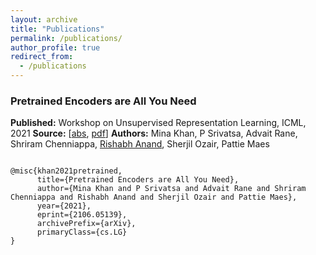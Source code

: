 ```yaml
---
layout: archive
title: "Publications"
permalink: /publications/
author_profile: true
redirect_from:
  - /publications
---
```


### Pretrained Encoders are All You Need
**Published:** Workshop on Unsupervised Representation Learning, ICML, 2021
**Source:** [[abs](https://arxiv.org/abs/2106.05139), [pdf](https://arxiv.org/pdf/2106.05139)]
**Authors:** Mina Khan, P Srivatsa, Advait Rane, Shriram Chenniappa, <u>Rishabh Anand</u>, Sherjil Ozair, Pattie Maes

<code>
@misc{khan2021pretrained,
      title={Pretrained Encoders are All You Need}, 
      author={Mina Khan and P Srivatsa and Advait Rane and Shriram Chenniappa and Rishabh Anand and Sherjil Ozair and Pattie Maes},
      year={2021},
      eprint={2106.05139},
      archivePrefix={arXiv},
      primaryClass={cs.LG}
}
</code>
